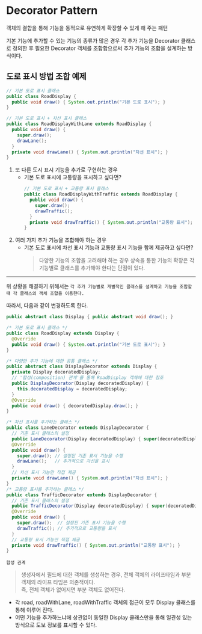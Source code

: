 # Decorator Pattern

객체의 결합을 통해 기능을 동적으로 유연하게 확장할 수 있게 해 주는 패턴

기본 기능에 추가할 수 있는 기능의 종류가 많은 경우 각 추가 기능을 Decorator 클래스로 정의한 후 필요한 Decorator 객체를 조합함으로써 추가 기능의 조합을 설계하는 방식이다.

## 도로 표시 방법 조합 예제

```java
// 기본 도로 표시 클래스
public class RoadDisplay {
  public void draw() { System.out.println("기본 도로 표시"); }
}

// 기본 도로 표시 + 차선 표시 클래스
public class RoadDisplayWithLane extends RoadDisplay {
  public void draw() {
    super.draw();
    drawLane();
  }
  private void drawLane() { System.out.println("차선 표시"); }
}
```

1. 또 다른 도시 표시 기능을 추가로 구현하는 경우
   - 기본 도로 표시에 교통량을 표시하고 싶다면?
     ```java
     // 기본 도로 표시 + 교통량 표시 클래스
     public class RoadDisplayWithTraffic extends RoadDisplay {
       public void draw() {
         super.draw();
         drawTraffic();
       }
       private void drawTraffic() { System.out.println("교통량 표시"); }
     }
     ```
2. 여러 가지 추가 기능을 조합해야 하는 경우
   - 기본 도로 표시에 차선 표시 기능과 교통량 표시 기능을 함께 제공하고 싶다면?
     > 다양한 기능의 조합을 고려해야 하는 경우 상속을 통한 기능의 확장은 각 기능별로 클래스를 추가해야 한다는 단점이 있다.

---

위 상황을 해결하기 위해서는 `각 추가 기능별로 개별적인 클래스를 설계하고 기능을 조합할 때 각 클래스의 객체 조합을 이용한다.`

따라서, 다음과 같이 변경하도록 한다.

```java
public abstract class Display { public abstract void draw(); }

/* 기본 도로 표시 클래스 */
public class RoadDisplay extends Display {
  @Override
  public void draw() { System.out.println("기본 도로 표시"); }
}

/* 다양한 추가 기능에 대한 공통 클래스 */
public abstract class DisplayDecorator extends Display {
  private Display decoratedDisplay;
  // '합성(composition) 관계'를 통해 RoadDisplay 객체에 대한 참조
  public DisplayDecorator(Display decoratedDisplay) {
    this.decoratedDisplay = decoratedDisplay;
  }
  @Override
  public void draw() { decoratedDisplay.draw(); }
}

/* 차선 표시를 추가하는 클래스 */
public class LaneDecorator extends DisplayDecorator {
  // 기존 표시 클래스의 설정
  public LaneDecorator(Display decoratedDisplay) { super(decoratedDisplay); }
  @Override
  public void draw() {
    super.draw(); // 설정된 기존 표시 기능을 수행
    drawLane();   // 추가적으로 차선을 표시
  }
  // 차선 표시 기능만 직접 제공
  private void drawLane() { System.out.println("차선 표시"); }
}
/* 교통량 표시를 추가하는 클래스 */
public class TrafficDecorator extends DisplayDecorator {
  // 기존 표시 클래스의 설정
  public TrafficDecorator(Display decoratedDisplay) { super(decoratedDisplay); }
  @Override
  public void draw() {
    super.draw();  // 설정된 기존 표시 기능을 수행
    drawTraffic(); // 추가적으로 교통량을 표시
  }
  // 교통량 표시 기능만 직접 제공
  private void drawTraffic() { System.out.println("교통량 표시"); }
}
```

`합성 관계`

> 생성자에서 필드에 대한 객체를 생성하는 경우, 전체 객체의 라이프타임과 부분 객체의 라이프 타임은 의존적이다.<br>
> 즉, 전체 객체가 없어지면 부분 객체도 없어진다.

- 각 road, roadWithLane, roadWithTraffic 객체의 접근이 모두 Display 클래스를 통해 이루어 진다.
- 어떤 기능을 추가하느냐에 상관없이 동일한 Display 클래스만을 통해 일관성 있는 방식으로 도보 정보를 표시할 수 있다.
